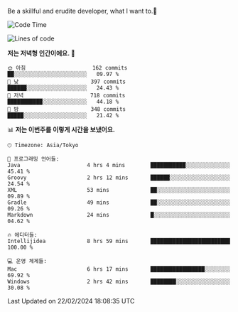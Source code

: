 Be a skillful and erudite developer, what I want to.👶

<!--START_SECTION:waka-->
![Code Time](http://img.shields.io/badge/Code%20Time-440%20hrs%206%20mins-blue)

![Lines of code](https://img.shields.io/badge/%EC%A0%80%EB%8A%94%20%EC%97%AC%ED%83%9C%EA%B9%8C%EC%A7%80%20-756.5%20thousand%20%EC%A4%84%EC%9D%98%20%EC%BD%94%EB%93%9C%EB%A5%BC%20%EC%9E%91%EC%84%B1%ED%96%88%EC%96%B4%EC%9A%94.-blue)

**저는 저녁형 인간이에요. 🦉** 

```text
🌞 아침                     162 commits         ██░░░░░░░░░░░░░░░░░░░░░░░   09.97 % 
🌆 낮　                     397 commits         ██████░░░░░░░░░░░░░░░░░░░   24.43 % 
🌃 저녁                     718 commits         ███████████░░░░░░░░░░░░░░   44.18 % 
🌙 밤　                     348 commits         █████░░░░░░░░░░░░░░░░░░░░   21.42 % 
```


📊 **저는 이번주를 이렇게 시간을 보냈어요.** 

```text
🕑︎ Timezone: Asia/Tokyo

💬 프로그래밍 언어들: 
Java                     4 hrs 4 mins        ███████████░░░░░░░░░░░░░░   45.41 % 
Groovy                   2 hrs 12 mins       ██████░░░░░░░░░░░░░░░░░░░   24.54 % 
XML                      53 mins             ██░░░░░░░░░░░░░░░░░░░░░░░   09.89 % 
Gradle                   49 mins             ██░░░░░░░░░░░░░░░░░░░░░░░   09.26 % 
Markdown                 24 mins             █░░░░░░░░░░░░░░░░░░░░░░░░   04.62 % 

🔥 에디터들: 
Intellijidea             8 hrs 59 mins       █████████████████████████   100.00 % 

💻 운영 체제들: 
Mac                      6 hrs 17 mins       █████████████████░░░░░░░░   69.92 % 
Windows                  2 hrs 42 mins       ████████░░░░░░░░░░░░░░░░░   30.08 % 
```


 Last Updated on 22/02/2024 18:08:35 UTC
<!--END_SECTION:waka-->
